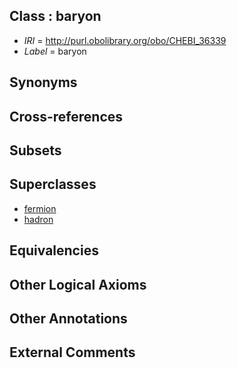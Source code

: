 
## Class : baryon

 * *IRI* = http://purl.obolibrary.org/obo/CHEBI_36339
 * *Label* = baryon

## Synonyms


## Cross-references


## Subsets


## Superclasses

 * [fermion](../../CHEBI/40/CHEBI_36340.md)
 * [hadron](../../CHEBI/44/CHEBI_36344.md)

## Equivalencies


## Other Logical Axioms


## Other Annotations


## External Comments

